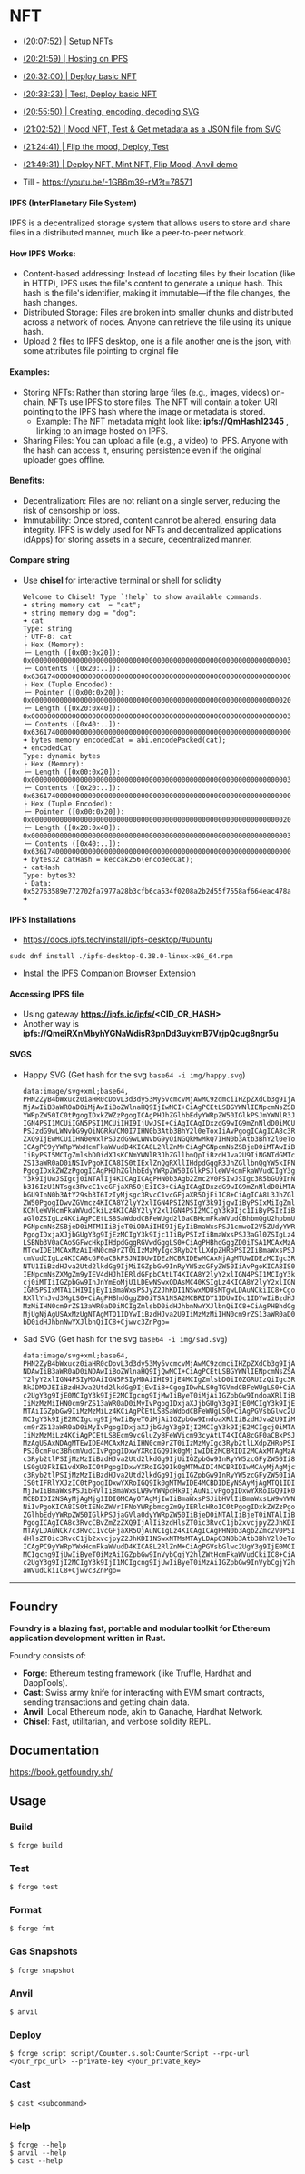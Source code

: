 # NFT
 - [(20:07:52) | Setup NFTs](https://youtu.be/-1GB6m39-rM?t=72472)
 - [(20:21:59) | Hosting on IPFS](https://youtu.be/-1GB6m39-rM?t=73319)
 - [(20:32:00) | Deploy basic NFT](https://youtu.be/-1GB6m39-rM?t=73920)
 - [(20:33:23) | Test, Deploy basic NFT](https://youtu.be/-1GB6m39-rM?t=74003)
 - [(20:55:50) | Creating, encoding, decoding SVG](https://youtu.be/-1GB6m39-rM?t=75352)
 - [(21:02:52) | Mood NFT, Test & Get metadata as a JSON file from SVG](https://youtu.be/-1GB6m39-rM?t=75772)
 - [(21:24:41) | Flip the mood, Deploy, Test](https://youtu.be/-1GB6m39-rM?t=77081)
 - [(21:49:31) | Deploy NFT, Mint NFT, Flip Mood, Anvil demo](https://youtu.be/-1GB6m39-rM?t=78571)

 - Till - https://youtu.be/-1GB6m39-rM?t=78571

#### IPFS (InterPlanetary File System)
IPFS is a decentralized storage system that allows users to store and share files in a distributed manner, much like a peer-to-peer network.

#### How IPFS Works:
 - Content-based addressing: Instead of locating files by their location (like in HTTP), IPFS uses the file's content to generate a unique hash. This hash is the file's identifier, making it immutable—if the file changes, the hash changes.
 - Distributed Storage: Files are broken into smaller chunks and distributed across a network of nodes. Anyone can retrieve the file using its unique hash.
 - Upload 2 files to IPFS desktop, one is a file another one is the json, with some attributes file pointing to orginal file
#### Examples:
 - Storing NFTs: Rather than storing large files (e.g., images, videos) on-chain, NFTs use IPFS to store files. The NFT will contain a token URI pointing to the IPFS hash where the image or metadata is stored.
    - Example: The NFT metadata might look like: __ipfs://QmHash12345__ , linking to an image hosted on IPFS.
 - Sharing Files: You can upload a file (e.g., a video) to IPFS. Anyone with the hash can access it, ensuring persistence even if the original uploader goes offline.
#### Benefits:
 - Decentralization: Files are not reliant on a single server, reducing the risk of censorship or loss.
 - Immutability: Once stored, content cannot be altered, ensuring data integrity.
IPFS is widely used for NFTs and decentralized applications (dApps) for storing assets in a secure, decentralized manner.

#### Compare string
 - Use **chisel** for interactive terminal or shell for solidity
   ```
   Welcome to Chisel! Type `!help` to show available commands.
   ➜ string memory cat  = "cat";
   ➜ string memory dog = "dog";
   ➜ cat
   Type: string
   ├ UTF-8: cat
   ├ Hex (Memory):
   ├─ Length ([0x00:0x20]): 0x0000000000000000000000000000000000000000000000000000000000000003
   ├─ Contents ([0x20:..]): 0x6361740000000000000000000000000000000000000000000000000000000000
   ├ Hex (Tuple Encoded):
   ├─ Pointer ([0x00:0x20]): 0x0000000000000000000000000000000000000000000000000000000000000020
   ├─ Length ([0x20:0x40]): 0x0000000000000000000000000000000000000000000000000000000000000003
   └─ Contents ([0x40:..]): 0x6361740000000000000000000000000000000000000000000000000000000000
   ➜ bytes memory encodedCat = abi.encodePacked(cat);
   ➜ encodedCat
   Type: dynamic bytes
   ├ Hex (Memory):
   ├─ Length ([0x00:0x20]): 0x0000000000000000000000000000000000000000000000000000000000000003
   ├─ Contents ([0x20:..]): 0x6361740000000000000000000000000000000000000000000000000000000000
   ├ Hex (Tuple Encoded):
   ├─ Pointer ([0x00:0x20]): 0x0000000000000000000000000000000000000000000000000000000000000020
   ├─ Length ([0x20:0x40]): 0x0000000000000000000000000000000000000000000000000000000000000003
   └─ Contents ([0x40:..]): 0x6361740000000000000000000000000000000000000000000000000000000000
   ➜ bytes32 catHash = keccak256(encodedCat);
   ➜ catHash
   Type: bytes32
   └ Data: 0x52763589e772702fa7977a28b3cfb6ca534f0208a2b2d55f7558af664eac478a
   ➜ 
   ```

#### IPFS Installations
 - https://docs.ipfs.tech/install/ipfs-desktop/#ubuntu
 ```
 sudo dnf install ./ipfs-desktop-0.38.0-linux-x86_64.rpm
 ```
 - [Install the IPFS Companion Browser Extension](https://docs.ipfs.tech/install/ipfs-companion/#prerequisites)
####  Accessing IPFS file
 - Using gateway __https://ipfs.io/ipfs/<CID_OR_HASH>__
 - Another way is __ipfs://QmeiRXnMbyhYGNaWdisR3pnDd3uykmB7VrjpQcug8ngr5u__

#### SVGS
 - Happy SVG (Get hash for the svg `base64 -i img/happy.svg`)
   ```
   data:image/svg+xml;base64,
   PHN2ZyB4bWxucz0iaHR0cDovL3d3dy53My5vcmcvMjAwMC9zdmciIHZpZXdCb3g9IjAgMCAyMDAg
   MjAwIiB3aWR0aD0iMjAwIiBoZWlnaHQ9IjIwMCI+CiAgPCEtLSBGYWNlIENpcmNsZSB3aXRoIEdy
   YWRpZW50IC0tPgogIDxkZWZzPgogICAgPHJhZGlhbEdyYWRpZW50IGlkPSJmYWNlR3JhZGllbnQi
   IGN4PSI1MCUiIGN5PSI1MCUiIHI9IjUwJSI+CiAgICAgIDxzdG9wIG9mZnNldD0iMCUiIHN0eWxl
   PSJzdG9wLWNvbG9yOiNGRkVCM0I7IHN0b3Atb3BhY2l0eToxIiAvPgogICAgICA8c3RvcCBvZmZz
   ZXQ9IjEwMCUiIHN0eWxlPSJzdG9wLWNvbG9yOiNGQkMwMkQ7IHN0b3Atb3BhY2l0eToxIiAvPgog
   ICAgPC9yYWRpYWxHcmFkaWVudD4KICA8L2RlZnM+CiAgPGNpcmNsZSBjeD0iMTAwIiBjeT0iMTAw
   IiByPSI5MCIgZmlsbD0idXJsKCNmYWNlR3JhZGllbnQpIiBzdHJva2U9IiNGNTdGMTciIHN0cm9r
   ZS13aWR0aD0iNSIvPgoKICA8IS0tIExlZnQgRXllIHdpdGggR3JhZGllbnQgYW5kIFNoaW5lIC0t
   PgogIDxkZWZzPgogICAgPHJhZGlhbEdyYWRpZW50IGlkPSJleWVHcmFkaWVudCIgY3g9IjUwJSIg
   Y3k9IjUwJSIgcj0iNTAlIj4KICAgICAgPHN0b3Agb2Zmc2V0PSIwJSIgc3R5bGU9InN0b3AtY29s
   b3I6IzU1NTsgc3RvcC1vcGFjaXR5OjEiIC8+CiAgICAgIDxzdG9wIG9mZnNldD0iMTAwJSIgc3R5
   bGU9InN0b3AtY29sb3I6IzIyMjsgc3RvcC1vcGFjaXR5OjEiIC8+CiAgICA8L3JhZGlhbEdyYWRp
   ZW50PgogIDwvZGVmcz4KICA8Y2lyY2xlIGN4PSI2NSIgY3k9IjgwIiByPSIxMiIgZmlsbD0idXJs
   KCNleWVHcmFkaWVudCkiLz4KICA8Y2lyY2xlIGN4PSI2MCIgY3k9Ijc1IiByPSIzIiBmaWxsPSJ3
   aGl0ZSIgLz4KCiAgPCEtLSBSaWdodCBFeWUgd2l0aCBHcmFkaWVudCBhbmQgU2hpbmUgLS0+CiAg
   PGNpcmNsZSBjeD0iMTM1IiBjeT0iODAiIHI9IjEyIiBmaWxsPSJ1cmwoI2V5ZUdyYWRpZW50KSIv
   PgogIDxjaXJjbGUgY3g9IjEzMCIgY3k9Ijc1IiByPSIzIiBmaWxsPSJ3aGl0ZSIgLz4KCiAgPCEt
   LSBNb3V0aCAoSGFwcHkpIHdpdGggRGVwdGggLS0+CiAgPHBhdGggZD0iTSA1MCAxMzAgUSAxMDAg
   MTcwIDE1MCAxMzAiIHN0cm9rZT0iIzMzMyIgc3Ryb2tlLXdpZHRoPSI2IiBmaWxsPSJ0cmFuc3Bh
   cmVudCIgLz4KICA8cGF0aCBkPSJNIDUwIDEzMCBRIDEwMCAxNjAgMTUwIDEzMCIgc3Ryb2tlPSIj
   NTU1IiBzdHJva2Utd2lkdGg9IjMiIGZpbGw9InRyYW5zcGFyZW50IiAvPgoKICA8IS0tIEJsdXNo
   IENpcmNsZXMgZm9yIEV4dHJhIERldGFpbCAtLT4KICA8Y2lyY2xlIGN4PSI1MCIgY3k9IjExMCIg
   cj0iMTIiIGZpbGw9InJnYmEoMjU1LDEwNSwxODAsMC40KSIgLz4KICA8Y2lyY2xlIGN4PSIxNTAi
   IGN5PSIxMTAiIHI9IjEyIiBmaWxsPSJyZ2JhKDI1NSwxMDUsMTgwLDAuNCkiIC8+CgogIDwhLS0g
   RXllYnJvd3MgLS0+CiAgPHBhdGggZD0iTSA1NSA2MCBRIDY1IDUwIDc1IDYwIiBzdHJva2U9IiMz
   MzMiIHN0cm9rZS13aWR0aD0iNCIgZmlsbD0idHJhbnNwYXJlbnQiIC8+CiAgPHBhdGggZD0iTSAx
   MjUgNjAgUSAxMzUgNTAgMTQ1IDYwIiBzdHJva2U9IiMzMzMiIHN0cm9rZS13aWR0aD0iNCIgZmls
   bD0idHJhbnNwYXJlbnQiIC8+Cjwvc3ZnPgo=
   ```
 - Sad SVG (Get hash for the svg `base64 -i img/sad.svg`)
   ```
   data:image/svg+xml;base64,
   PHN2ZyB4bWxucz0iaHR0cDovL3d3dy53My5vcmcvMjAwMC9zdmciIHZpZXdCb3g9IjAgMCA0MDAg
   NDAwIiB3aWR0aD0iNDAwIiBoZWlnaHQ9IjQwMCI+CiAgPCEtLSBGYWNlIENpcmNsZSAtLT4KICA8
   Y2lyY2xlIGN4PSIyMDAiIGN5PSIyMDAiIHI9IjE4MCIgZmlsbD0iI0ZGRUIzQiIgc3Ryb2tlPSIj
   RkJDMDJEIiBzdHJva2Utd2lkdGg9IjEwIi8+CgogIDwhLS0gTGVmdCBFeWUgLS0+CiAgPGVsbGlw
   c2UgY3g9IjE0MCIgY3k9IjE2MCIgcng9IjMwIiByeT0iMjAiIGZpbGw9IndoaXRlIiBzdHJva2U9
   IiMzMzMiIHN0cm9rZS13aWR0aD0iMyIvPgogIDxjaXJjbGUgY3g9IjE0MCIgY3k9IjE2MCIgcj0i
   MTAiIGZpbGw9IiMzMzMiLz4KCiAgPCEtLSBSaWdodCBFeWUgLS0+CiAgPGVsbGlwc2UgY3g9IjI2
   MCIgY3k9IjE2MCIgcng9IjMwIiByeT0iMjAiIGZpbGw9IndoaXRlIiBzdHJva2U9IiMzMzMiIHN0
   cm9rZS13aWR0aD0iMyIvPgogIDxjaXJjbGUgY3g9IjI2MCIgY3k9IjE2MCIgcj0iMTAiIGZpbGw9
   IiMzMzMiLz4KCiAgPCEtLSBEcm9vcGluZyBFeWVicm93cyAtLT4KICA8cGF0aCBkPSJNIDEwMCAx
   MzAgUSAxNDAgMTEwIDE4MCAxMzAiIHN0cm9rZT0iIzMzMyIgc3Ryb2tlLXdpZHRoPSI1IiBmaWxs
   PSJ0cmFuc3BhcmVudCIvPgogIDxwYXRoIGQ9Ik0gMjIwIDEzMCBRIDI2MCAxMTAgMzAwIDEzMCIg
   c3Ryb2tlPSIjMzMzIiBzdHJva2Utd2lkdGg9IjUiIGZpbGw9InRyYW5zcGFyZW50Ii8+CgogIDwh
   LS0gU2FkIE1vdXRoIC0tPgogIDxwYXRoIGQ9Ik0gMTMwIDI4MCBRIDIwMCAyMjAgMjcwIDI4MCIg
   c3Ryb2tlPSIjMzMzIiBzdHJva2Utd2lkdGg9IjgiIGZpbGw9InRyYW5zcGFyZW50IiAvPgoKICA8
   IS0tIFRlYXJzIC0tPgogIDxwYXRoIGQ9Ik0gMTMwIDE4MCBDIDEyNSAyMjAgMTQ1IDI0MCAxNTAg
   MjIwIiBmaWxsPSJibHVlIiBmaWxsLW9wYWNpdHk9IjAuNiIvPgogIDxwYXRoIGQ9Ik0gMjcwIDE4
   MCBDIDI2NSAyMjAgMjg1IDI0MCAyOTAgMjIwIiBmaWxsPSJibHVlIiBmaWxsLW9wYWNpdHk9IjAu
   NiIvPgoKICA8IS0tIENoZWVrIFNoYWRpbmcgZm9yIERlcHRoIC0tPgogIDxkZWZzPgogICAgPHJh
   ZGlhbEdyYWRpZW50IGlkPSJjaGVla0dyYWRpZW50IiBjeD0iNTAlIiBjeT0iNTAlIiByPSI1MCUi
   PgogICAgICA8c3RvcCBvZmZzZXQ9IjAlIiBzdHlsZT0ic3RvcC1jb2xvcjpyZ2JhKDI1NSwxNTMs
   MTAyLDAuNCk7c3RvcC1vcGFjaXR5OjAuNCIgLz4KICAgICAgPHN0b3Agb2Zmc2V0PSIxMDAlIiBz
   dHlsZT0ic3RvcC1jb2xvcjpyZ2JhKDI1NSwxNTMsMTAyLDApO3N0b3Atb3BhY2l0eTowIiAvPgog
   ICAgPC9yYWRpYWxHcmFkaWVudD4KICA8L2RlZnM+CiAgPGVsbGlwc2UgY3g9IjE0MCIgY3k9IjI1
   MCIgcng9IjUwIiByeT0iMzAiIGZpbGw9InVybCgjY2hlZWtHcmFkaWVudCkiIC8+CiAgPGVsbGlw
   c2UgY3g9IjI2MCIgY3k9IjI1MCIgcng9IjUwIiByeT0iMzAiIGZpbGw9InVybCgjY2hlZWtHcmFk
   aWVudCkiIC8+Cjwvc3ZnPgo=
   ```
____
## Foundry

**Foundry is a blazing fast, portable and modular toolkit for Ethereum application development written in Rust.**

Foundry consists of:

-   **Forge**: Ethereum testing framework (like Truffle, Hardhat and DappTools).
-   **Cast**: Swiss army knife for interacting with EVM smart contracts, sending transactions and getting chain data.
-   **Anvil**: Local Ethereum node, akin to Ganache, Hardhat Network.
-   **Chisel**: Fast, utilitarian, and verbose solidity REPL.

## Documentation

https://book.getfoundry.sh/

## Usage

### Build

```shell
$ forge build
```

### Test

```shell
$ forge test
```

### Format

```shell
$ forge fmt
```

### Gas Snapshots

```shell
$ forge snapshot
```

### Anvil

```shell
$ anvil
```

### Deploy

```shell
$ forge script script/Counter.s.sol:CounterScript --rpc-url <your_rpc_url> --private-key <your_private_key>
```

### Cast

```shell
$ cast <subcommand>
```

### Help

```shell
$ forge --help
$ anvil --help
$ cast --help
```
